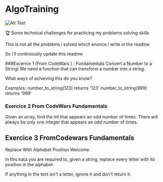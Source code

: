 # AlgoTraining

![Alt Text](https://media.giphy.com/media/QxZ0nbcVgMlPlnfZos/giphy.gif)


🏆 Some technical challenges for practicing my problems solving skills 

This is not all the problems i solved which enonce i write in the readme

So i'll continiously update this readme 

###Excerice 1 (From CodeWars ) : Fundamentals
Convert a Number to a String!
We need a function that can transform a number into a string.

What ways of achieving this do you know?

Examples: 
number_to_string(123) returns '123' 
number_to_string(999) returns '999'

### Exercice 2 From CodeWars Fundamentals
 Given an array, find the int that appears an odd number of times.
 There will always be only one integer that appears an odd number of times.

## Exercice 3 FromCodewars Fundamentals 

Replace With Alphabet Position
Welcome.

In this kata you are required to, given a string, replace every letter with its position in the alphabet.

If anything in the text isn't a letter, ignore it and don't return it.
